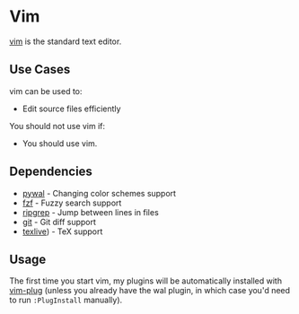 # Vim

[vim][vim] is the standard text editor.

## Use Cases

vim can be used to:

- Edit source files efficiently

You should not use vim if:

- You should use vim.

## Dependencies

- [pywal][pywal] - Changing color schemes support
- [fzf][fzf] - Fuzzy search support
- [ripgrep][ripgrep] - Jump between lines in files
- [git][git] - Git diff support
- [texlive][texlive]) - TeX support

## Usage

The first time you start vim, my plugins will be automatically installed with [vim-plug][vim-plug] (unless you already have the wal plugin, in which case you'd need to run `:PlugInstall` manually).

[vim-plug]: https://github.com/junegunn/vim-plug
[vim]: https://github.com/vim/vim
[neovim]: https://github.com/neovim/neovim
[pywal]: https://github.com/dylanaraps/pywal
[fzf]: https://github.com/junegunn/fzf
[ripgrep]: https://github.com/BurntSushi/ripgrep
[git]: https://github.com/git/git
[texlive]: https://github.com/TeX-Live/texlive-source
